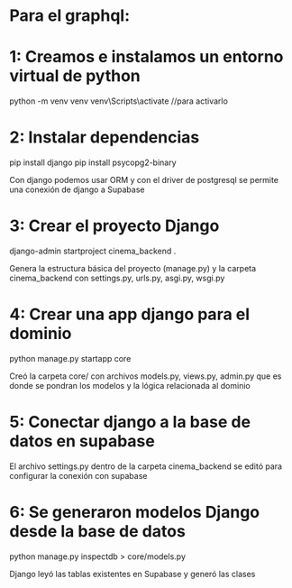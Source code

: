# Para el graphql:
# 1: Creamos e instalamos un entorno virtual de python
python -m venv venv
venv\Scripts\activate //para activarlo

# 2: Instalar dependencias

pip install django
pip install psycopg2-binary

Con django podemos usar ORM y con el driver de postgresql se permite una conexión de django a Supabase

# 3: Crear el proyecto Django

django-admin startproject cinema_backend .

Genera la estructura básica del proyecto (manage.py) y la carpeta cinema_backend con settings.py, urls.py, asgi.py, wsgi.py

# 4: Crear una app django para el dominio

python manage.py startapp core

Creó la carpeta core/ con archivos models.py, views.py, admin.py que es donde se pondran los modelos y
la lógica relacionada al dominio

# 5: Conectar django a la base de datos en supabase

El archivo settings.py dentro de la carpeta cinema_backend se editó para configurar la conexión con supabase

# 6: Se generaron modelos Django desde la base de datos

python manage.py inspectdb > core/models.py

Django leyó las tablas existentes en Supabase y generó las clases

